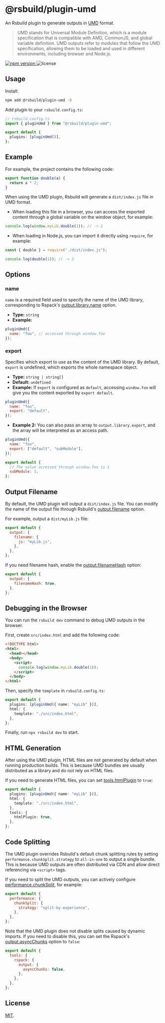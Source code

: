 # @rsbuild/plugin-umd

An Rsbuild plugin to generate outputs in [UMD](https://github.com/umdjs/umd) format.

> UMD stands for Universal Module Definition, which is a module specification that is compatible with AMD, CommonJS, and global variable definition. UMD outputs refer to modules that follow the UMD specification, allowing them to be loaded and used in different environments, including browser and Node.js.

<p>
  <a href="https://npmjs.com/package/@rsbuild/plugin-umd">
   <img src="https://img.shields.io/npm/v/@rsbuild/plugin-umd?style=flat-square&colorA=564341&colorB=EDED91" alt="npm version" />
  </a>
  <img src="https://img.shields.io/badge/License-MIT-blue.svg?style=flat-square&colorA=564341&colorB=EDED91" alt="license" />
</p>

## Usage

Install:

```bash
npm add @rsbuild/plugin-umd -D
```

Add plugin to your `rsbuild.config.ts`:

```ts
// rsbuild.config.ts
import { pluginUmd } from "@rsbuild/plugin-umd";

export default {
  plugins: [pluginUmd()],
};
```

## Example

For example, the project contains the following code:

```js title="src/index.js"
export function double(a) {
  return a * 2;
}
```

When using the UMD plugin, Rsbuild will generate a `dist/index.js` file in UMD format.

- When loading this file in a browser, you can access the exported content through a global variable on the window object, for example:

```js
console.log(window.myLib.double(1)); // -> 2
```

- When loading in Node.js, you can import it directly using `require`, for example:

```js
const { double } = require("./dist/index.js");

console.log(double(1)); // -> 2
```

## Options

### name

`name` is a required field used to specify the name of the UMD library, corresponding to Rspack's [output.library.name](https://rspack.dev/config/output#outputlibraryname) option.

- **Type:** `string`
- **Example:**

```js
pluginUmd({
  name: "foo", // accessed through window.foo
});
```

### export

Specifies which export to use as the content of the UMD library. By default, `export` is undefined, which exports the whole namespace object.

- **Type:** `string | string[]`
- **Default:** `undefined`
- **Example:** If `export` is configured as `default`, accessing `window.foo` will give you the content exported by `export default`.

```js
pluginUmd({
  name: "foo",
  export: "default",
});
```

- **Example 2:** You can also pass an array to `output.library.export`, and the array will be interpreted as an access path.

```js
pluginUmd({
  name: "foo",
  export: ["default", "subModule"],
});
```

```js title="src/index.js"
export default {
  // The value accessed through window.foo is 1
  subModule: 1,
};
```

## Output Filename

By default, the UMD plugin will output a `dist/index.js` file. You can modify the name of the output file through Rsbuild's [output.filename](https://rsbuild.dev/config/output/filename) option.

For example, output a `dist/myLib.js` file:

```js
export default {
  output: {
    filename: {
      js: "myLib.js",
    },
  },
};
```

If you need filename hash, enable the [output.filenameHash](https://rsbuild.dev/config/output/filename-hash) option:

```js
export default {
  output: {
    filenameHash: true,
  },
};
```

## Debugging in the Browser

You can run the `rsbuild dev` command to debug UMD outputs in the browser.

First, create `src/index.html` and add the following code:

```html title="src/index.html"
<!DOCTYPE html>
<html>
  <head></head>
  <body>
    <script>
      console.log(window.myLib.double(1));
    </script>
  </body>
</html>
```

Then, specify the `template` in `rsbuild.config.ts`:

```ts title="rsbuild.config.ts"
export default {
  plugins: [pluginUmd({ name: "myLib" })],
  html: {
    template: "./src/index.html",
  },
};
```

Finally, run `npx rsbuild dev` to start.

## HTML Generation

After using the UMD plugin, HTML files are not generated by default when running production builds. This is because UMD bundles are usually distributed as a library and do not rely on HTML files.

If you need to generate HTML files, you can set [tools.htmlPlugin](https://rsbuild.dev/config/tools/html-plugin) to `true`:

```ts title="rsbuild.config.ts"
export default {
  plugins: [pluginUmd({ name: "myLib" })],
  html: {
    template: "./src/index.html",
  },
  tools: {
    htmlPlugin: true,
  },
};
```

## Code Splitting

The UMD plugin overrides Rsbuild's default chunk splitting rules by setting `performance.chunkSplit.strategy` to `all-in-one` to output a single bundle. This is because UMD outputs are often distributed via CDN and allow direct referencing via `<script>` tags.

If you need to split the UMD outputs, you can actively configure [performance.chunkSplit](https://rsbuild.dev/config/performance/chunk-split), for example:

```js
export default {
  performance: {
    chunkSplit: {
      strategy: "split-by-experience",
    },
  },
};
```

Note that the UMD plugin does not disable splits caused by dynamic imports. If you need to disable this, you can set the Rspack's [output.asyncChunks](https://rspack.dev/config/output#outputasyncchunks) option to `false`:

```js
export default {
  tools: {
    rspack: {
      output: {
        asyncChunks: false,
      },
    },
  },
};
```

## License

[MIT](./LICENSE).
